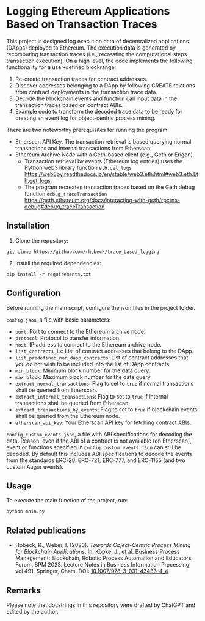 # Logging Ethereum Applications Based on Transaction Traces

This project is designed log execution data of decentralized applications (DApps) deployed to Ethereum.
The execution data is generated by recomputing transaction traces (i.e., recreating the computational steps transaction execution).
On a high level, the code implements the following functionality for a user-defined blockrange: 

1. Re-create transaction traces for contract addresses.
2. Discover addresses belonging to a DApp by following CREATE relations from contract deployments in the transaction trace data.
3. Decode the blockchain events and function call input data in the transaction traces based on contract ABIs.
4. Example code to transform the decoded trace data to be ready for creating an event log for object-centric process mining.

There are two noteworthy prerequisites for running the program: 
- Etherscan API Key. The transaction retrieval is based querying normal transactions and internal transactions from Etherscan.  
- Ethereum Archive Node with a Geth-based client (e.g., Geth or Erigon).
  - Transaction retrieval by events (Ethereum log entries) uses the Python web3 library function ```eth.get_logs``` https://web3py.readthedocs.io/en/stable/web3.eth.html#web3.eth.Eth.get_logs 
  - The program recreates transaction traces based on the Geth debug function ```debug_traceTransaction``` https://geth.ethereum.org/docs/interacting-with-geth/rpc/ns-debug#debug_traceTransaction


## Installation

1. Clone the repository:
```console
git clone https://github.com/rhobeck/trace_based_logging
```

2. Install the required dependencies:
```console
pip install -r requirements.txt
```


## Configuration

Before running the main script, configure the json files in the project folder. 

`config.json`, a file with basic parameters:
- `port`: Port to connect to the Ethereum archive node.
- `protocol`: Protocol to transfer information.
- `host`: IP address to connect to the Ethereum archive node.
- `list_contracts_lx`: List of contract addresses that belong to the DApp.
- `list_predefined_non_dapp_contracts`: List of contract addresses that you do not wish to be included into the list of DApp contracts.
- `min_block`: Minimum block number for the data query.
- `max_block`: Maximum block number for the data query.
- `extract_normal_transactions`: Flag to set to `true` if normal transactions shall be queried from Etherscan.
- `extract_internal_transactions`: Flag to set to `true` if internal transactions shall be queried from Etherscan.
- `extract_transactions_by_events`: Flag to set to `true` if blockchain events shall be queried from the Ethereum node.
- `etherscan_api_key`: Your Etherscan API key for fetching contract ABIs.

`config_custom_events.json`, a file with ABI specifications for decoding the data. Reason: even if the ABI of a contract is not available (on Etherscan), event or functions specified in `config_custom_events.json` can still be decoded. By default this includes ABI specifications to decode the events from the standards ERC-20, ERC-721, ERC-777, and ERC-1155 (and two custom Augur events).


## Usage

To execute the main function of the project, run:
```console
python main.py
```

## Related publications

- Hobeck, R., Weber, I. (2023). *Towards Object-Centric Process Mining for Blockchain Applications*. In: Köpke, J., et al. Business Process Management: Blockchain, Robotic Process Automation and Educators Forum. BPM 2023. Lecture Notes in Business Information Processing, vol 491. Springer, Cham. DOI: [10.1007/978-3-031-43433-4_4](https://doi.org/10.1007/978-3-031-43433-4_4)


## Remarks

Please note that docstrings in this repository were drafted by ChatGPT and edited by the author.